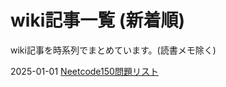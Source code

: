 # wiki記事一覧 (新着順)
wiki記事を時系列でまとめています。(読書メモ除く)

2025-01-01 [Neetcode150問題リスト](../wiki/2025-01-01-Neetcode150問題リスト.md)

